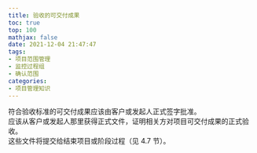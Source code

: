 ```yaml
---
title: 验收的可交付成果
toc: true
top: 100
mathjax: false
date: 2021-12-04 21:47:47
tags:
- 项目范围管理
- 监控过程组
- 确认范围
categories:
- 项目管理知识
---
```

符合验收标准的可交付成果应该由客户或发起人正式签字批准。  
应该从客户或发起人那里获得正式文件，证明相关方对项目可交付成果的正式验收。  
这些文件将提交给结束项目或阶段过程（见 4.7 节）。
